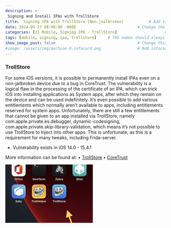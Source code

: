 ```yaml
---
description: >-
 Signing and Install IPAs with TrollStore
title:  Signing IPA with TrollStore (Non-jailbroken)           # Add title here
date: 2024-05-27 08:00:00 -0600                           # Change the date to match completion date
categories: [21 Mobile, Signing IPA - TrollStore]                     # Change Templates to Writeup
tags: [mobile, signing, ipa, trollstore]     # TAG names should always be lowercase; replace template with writeup, and add relevant tags
show_image_post: false                                    # Change this to true
#image: /assets/img/machine-0-infocard.png                # Add infocard image here for post preview image
---
```


### TrollStore

For some iOS versions, it is possible to permanently install IPAs even on a non-jailbroken device due to a bug in CoreTrust. The vulnerability is a logical flaw in the processing of the certificate of an IPA, which can trick iOS into installing applications as System apps, after which they remain on the device and can be used indefinitely. It’s even possible to add various entitlements which normally aren’t available to apps, including entitlements reserved for system apps. Unfortunately, there are still a few entitlements that cannot be given to an app installed via TrollStore, namely com.apple.private.es.debugger, dynamic-codesigning, com.apple.private.skip-library-validation, which means it’s not possible to use TrollStore to inject into other apps. This is unfortunate, as this is a requirement for many tweaks, including Frida-server.

* Vulnerability exists in iOS 14.0 - 15.4.1

More information can be found at:
•	[TrollStore](https://github.com/opa334/TrollStore)
•	[CoreTrust](https://worthdoingbadly.com/coretrust/)

![Trollstore](/assets/img/Pasted-image-20240527210527.png)
